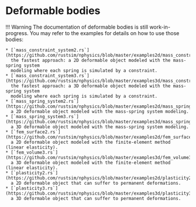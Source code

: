 # Deformable bodies

!!! Warning
    The documentation of deformable bodies is still work-in-progress. You may refer to the examples
    for details on how to use those bodies:
    
    * [`mass_constraint_system2.rs`](https://github.com/rustsim/nphysics/blob/master/examples2d/mass_constraint_system2.rs):
      the fastest approach: a 2D deformable object modeled with the mass-spring system
      modeling where each spring is simulated by a constraint.
    * [`mass_constraint_system3.rs`](https://github.com/rustsim/nphysics/blob/master/examples3d/mass_constraint_system3.rs):
      the fastest approach: a 3D deformable object modeled with the mass-spring system
      modeling where each spring is simulated by a constraint.
    * [`mass_spring_system2.rs`](https://github.com/rustsim/nphysics/blob/master/examples2d/mass_spring_system2.rs):
      a 2D deformable object modeled with the mass-spring system modeling.
    * [`mass_spring_system3.rs`](https://github.com/rustsim/nphysics/blob/master/examples3d/mass_spring_system3.rs):
      a 3D deformable object modeled with the mass-spring system modeling.
    * [`fem_surface2.rs`](https://github.com/rustsim/nphysics/blob/master/examples2d/fem_surface2.rs):
      a 2D deformable object modeled with the finite-element method (linear elasticity).
    * [`fem_volume3.rs`](https://github.com/rustsim/nphysics/blob/master/examples3d/fem_volume3.rs):
      a 3D deformable object modeled with the finite-element method (linear elasticity).
    * [`plasticity2.rs`](https://github.com/rustsim/nphysics/blob/master/examples2d/plasticity2.rs):
      a 2D deformable object that can suffer to permanent deformations.
    * [`plasticity3.rs`](https://github.com/rustsim/nphysics/blob/master/examples3d/plasticity3.rs):
      a 3D deformable object that can suffer to permanent deformations.